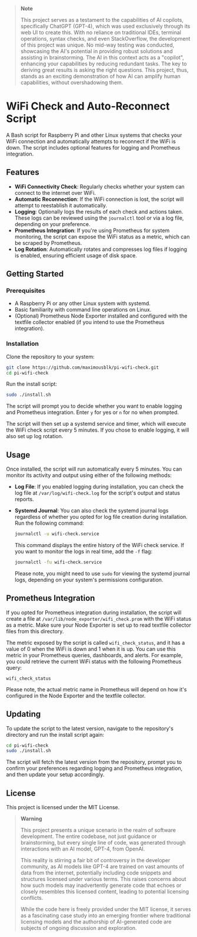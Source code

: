 > **Note**
>
> This project serves as a testament to the capabilities of AI copilots, specifically ChatGPT (GPT-4), which was used exclusively through its web UI to create this. With no reliance on traditional IDEs, terminal operations, syntax checks, and even StackOverflow, the development of this project was unique. No mid-way testing was conducted, showcasing the AI's potential in providing robust solutions and assisting in brainstorming. The AI in this context acts as a "copilot", enhancing your capabilities by reducing redundant tasks. The key to deriving great results is asking the right questions. This project, thus, stands as an exciting demonstration of how AI can amplify human capabilities, without overshadowing them.

# WiFi Check and Auto-Reconnect Script

A Bash script for Raspberry Pi and other Linux systems that checks your WiFi connection and automatically attempts to reconnect if the WiFi is down. The script includes optional features for logging and Prometheus integration.

## Features

- **WiFi Connectivity Check**: Regularly checks whether your system can connect to the internet over WiFi.
- **Automatic Reconnection**: If the WiFi connection is lost, the script will attempt to reestablish it automatically.
- **Logging**: Optionally logs the results of each check and actions taken. These logs can be reviewed using the `journalctl` tool or via a log file, depending on your preference.
- **Prometheus Integration**: If you're using Prometheus for system monitoring, the script can expose the WiFi status as a metric, which can be scraped by Prometheus.
- **Log Rotation**: Automatically rotates and compresses log files if logging is enabled, ensuring efficient usage of disk space.

## Getting Started

### Prerequisites

- A Raspberry Pi or any other Linux system with systemd.
- Basic familiarity with command line operations on Linux.
- (Optional) Prometheus Node Exporter installed and configured with the textfile collector enabled (if you intend to use the Prometheus integration).

### Installation

Clone the repository to your system:

```bash
git clone https://github.com/maximousblk/pi-wifi-check.git
cd pi-wifi-check
```

Run the install script:

```bash
sudo ./install.sh
```

The script will prompt you to decide whether you want to enable logging and Prometheus integration. Enter `y` for yes or `n` for no when prompted.

The script will then set up a systemd service and timer, which will execute the WiFi check script every 5 minutes. If you chose to enable logging, it will also set up log rotation.

## Usage

Once installed, the script will run automatically every 5 minutes. You can monitor its activity and output using either of the following methods:

- **Log File**: If you enabled logging during installation, you can check the log file at `/var/log/wifi-check.log` for the script's output and status reports.
- **Systemd Journal**: You can also check the systemd journal logs regardless of whether you opted for log file creation during installation. Run the following command:

  ```bash
  journalctl -u wifi-check.service
  ```

  This command displays the entire history of the WiFi check service. If you want to monitor the logs in real time, add the `-f` flag:

  ```bash
  journalctl -fu wifi-check.service
  ```

  Please note, you might need to use `sudo` for viewing the systemd journal logs, depending on your system's permissions configuration.

## Prometheus Integration

If you opted for Prometheus integration during installation, the script will create a file at `/var/lib/node_exporter/wifi_check.prom` with the WiFi status as a metric. Make sure your Node Exporter is set up to read textfile collector files from this directory.

The metric exposed by the script is called `wifi_check_status`, and it has a value of 0 when the WiFi is down and 1 when it is up. You can use this metric in your Prometheus queries, dashboards, and alerts. For example, you could retrieve the current WiFi status with the following Prometheus query:

```PromQL
wifi_check_status
```

Please note, the actual metric name in Prometheus will depend on how it's configured in the Node Exporter and the textfile collector.

## Updating

To update the script to the latest version, navigate to the repository's directory and run the install script again:

```bash
cd pi-wifi-check
sudo ./install.sh
```

The script will fetch the latest version from the repository, prompt you to confirm your preferences regarding logging and Prometheus integration, and then update your setup accordingly.

## License

This project is licensed under the MIT License.

> **Warning**
>
> This project presents a unique scenario in the realm of software development. The entire codebase, not just guidance or brainstorming, but every single line of code, was generated through interactions with an AI model, GPT-4, from OpenAI.
>
> This reality is stirring a fair bit of controversy in the developer community, as AI models like GPT-4 are trained on vast amounts of data from the internet, potentially including code snippets and structures licensed under various terms. This raises concerns about how such models may inadvertently generate code that echoes or closely resembles this licensed content, leading to potential licensing conflicts.
>
> While the code here is freely provided under the MIT license, it serves as a fascinating case study into an emerging frontier where traditional licensing models and the authorship of AI-generated code are subjects of ongoing discussion and exploration.
